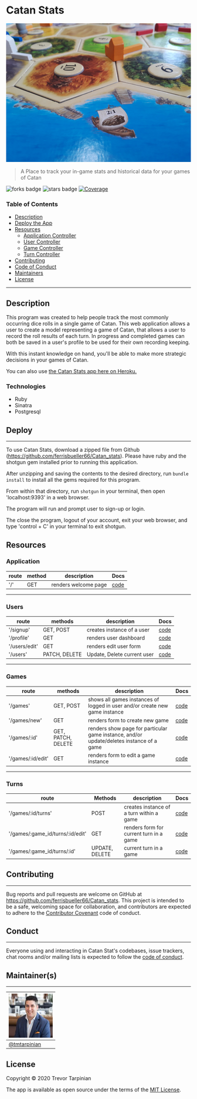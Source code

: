 # Catan Stats

![Project Image](./public/images/catan.jpg)

> A Place to track your in-game stats and historical data for your games of Catan

![forks badge](https://img.shields.io/github/forks/tmtarpinian/Catan_stats)
![stars badge](https://img.shields.io/github/stars/tmtarpinian/Catan_stats)
[![Coverage](https://tmtarpinian.github.io/Catan_stats/badge.svg)](https://github.com/tmtarpinian/Catan_stats)


### Table of Contents


- [Description](#description)
- [Deploy the App](#Deploy)
- [Resources](#Resources)
    - [Application Controller](#Application)
    - [User Controller](#Users)
    - [Game Controller](#Games)
    - [Turn Controller](#Turns)
- [Contributing](#Contributing)
- [Code of Conduct](#Conduct)
- [Maintainers](#Maintainer(s))
- [License](#license)

---

## Description

This program was created to help people track the most commonly occurring dice rolls in a single game of Catan.
This web application allows a user to create a model representing a game of Catan, that allows a user to record the roll results of each turn. In progress and completed games can both be saved in a user's profile to be used for their own recording keeping.

With this instant knowledge on hand, you'll be able to make more strategic decisions in your games of Catan.

You can also use [the Catan Stats app here on Heroku.](https://catan-stats.herokuapp.com/)

### Technologies
- Ruby
- Sinatra
- Postgresql

## Deploy
---

To use Catan Stats, download a zipped file from Github (https://github.com/ferrisbueller66/Catan_stats).
Please have ruby and the shotgun gem installed prior to running this application.

After unzipping and saving the contents to the desired directory, run `bundle install` to install all the gems required for this program.

From within that directory, run `shotgun` in your terminal, then open 'localhost:9393' in a web browser.

The program will run and prompt user to sign-up or login.

The close the program, logout of your account, exit your web browser, and type 'control + C' in your terminal to exit shotgun.

## Resources

### Application
| route | method | description | Docs |
|---|---|---|---|
|  '/' | GET | renders welcome page |  [code](./app/controllers/application_controller.rb#L12-L14) |
---

### Users
| route | methods | description | Docs |
|---|---|---|---|
|  '/signup' | GET, POST | creates instance of a user | [code](./app/controllers/users_controller.rb#L3-L15) |
|  '/profile' | GET | renders user dashboard | [code](./app/controllers/users_controller.rb#L17-L28) |
|  '/users/edit' | GET | renders edit user form | [code](./app/controllers/users_controller.rb#L30-L36) |
|  '/users' | PATCH, DELETE | Update, Delete current user | [code](./app/controllers/users_controller.rb#L38-L61) |
---
### Games
| route | methods | description | Docs |
|---|---|---|---|
|  '/games' | GET, POST | shows all games instances of logged in user and/or create new game instance |  [code](./app/controllers/games_controller.rb#L3-L13) |
|  '/games/new' | GET | renders form to create new game| [code](./app/controllers/games_controller.rb#L15-L21) |
|  '/games/:id' | GET, PATCH, DELETE | renders show page for particular game instance, and/or update/deletes instance of a game | [code](./app/controllers/games_controller.rb#L46-L91) |
|  '/games/:id/edit' | GET | renders form to edit a game instance |  [code](./app/controllers/games_controller.rb#L38-L61) |
---
### Turns
|  route | Methods | description  |  Docs |
|---|---|---|---|
|  '/games/:id/turns' | POST | creates instance of a turn within a game | [code](./app/controllers/turns_controller.rb#L3-L12) |
|  '/games/:game_id/turns/:id/edit' | GET | renders form for current turn in a game | [code](./app/controllers/turns_controller.rb#L14-L22) |
|  '/games/:game_id/turns/:id' | UPDATE, DELETE | current turn in a game | [code](./app/controllers/turns_controller.rb#L24-L44) |


## Contributing
---

Bug reports and pull requests are welcome on GitHub at https://github.com/ferrisbueller66/Catan_stats. This project is intended to be a safe, welcoming space for collaboration, and contributors are expected to adhere to the [Contributor Covenant](http://contributor-covenant.org) code of conduct.


## Conduct
---

Everyone using and interacting in Catan Stat's codebases, issue trackers, chat rooms and/or mailing lists is expected to follow the [code of conduct](https://github.com/ferrisbueller66/Catan_stats/blob/master/CODE_OF_CONDUCT.md).

## Maintainer(s)
---

| ![tmtarpinian](./public/images/tmtarpinian.jpg)     |
| :------------- | 
|[@tmtarpinian](https://github.com/tmtarpinian) |

## License
Copyright © 2020 Trevor Tarpinian

The app is available as open source under the terms of the [MIT License](https://opensource.org/licenses/MIT).

